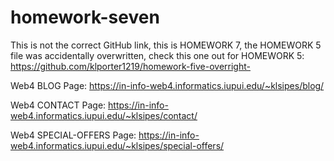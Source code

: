# homework-seven
This is not the correct GitHub link, this is HOMEWORK 7, the HOMEWORK 5 file was accidentally overwritten, check this one out for HOMEWORK 5: https://github.com/klporter1219/homework-five-overright-

Web4 BLOG Page:
https://in-info-web4.informatics.iupui.edu/~klsipes/blog/

Web4 CONTACT Page:
https://in-info-web4.informatics.iupui.edu/~klsipes/contact/

Web4 SPECIAL-OFFERS Page:
https://in-info-web4.informatics.iupui.edu/~klsipes/special-offers/
